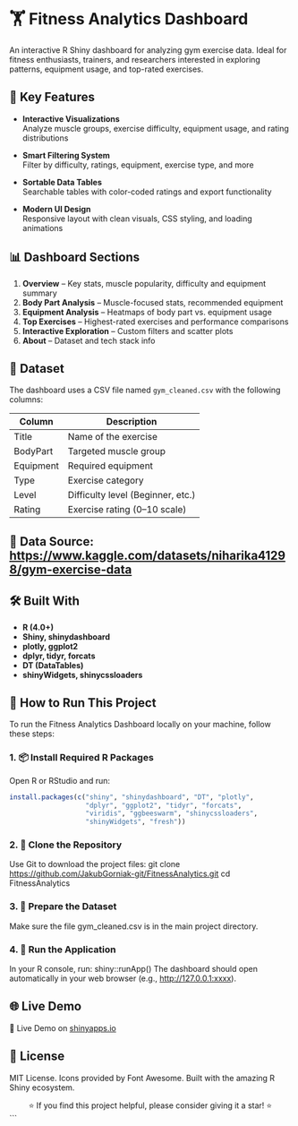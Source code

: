 # 🏋️ Fitness Analytics Dashboard

An interactive R Shiny dashboard for analyzing gym exercise data. Ideal for fitness enthusiasts, trainers, and researchers interested in exploring patterns, equipment usage, and top-rated exercises.

## 🎯 Key Features

- **Interactive Visualizations**  
  Analyze muscle groups, exercise difficulty, equipment usage, and rating distributions

- **Smart Filtering System**  
  Filter by difficulty, ratings, equipment, exercise type, and more

- **Sortable Data Tables**  
  Searchable tables with color-coded ratings and export functionality

- **Modern UI Design**  
  Responsive layout with clean visuals, CSS styling, and loading animations

## 📊 Dashboard Sections

1. **Overview** – Key stats, muscle popularity, difficulty and equipment summary  
2. **Body Part Analysis** – Muscle-focused stats, recommended equipment  
3. **Equipment Analysis** – Heatmaps of body part vs. equipment usage  
4. **Top Exercises** – Highest-rated exercises and performance comparisons  
5. **Interactive Exploration** – Custom filters and scatter plots  
6. **About** – Dataset and tech stack info

## 📁 Dataset

The dashboard uses a CSV file named `gym_cleaned.csv` with the following columns:

| Column     | Description                         |
|------------|-------------------------------------|
| Title      | Name of the exercise                |
| BodyPart   | Targeted muscle group               |
| Equipment  | Required equipment                  |
| Type       | Exercise category                   |
| Level      | Difficulty level (Beginner, etc.)   |
| Rating     | Exercise rating (0–10 scale)        |


## 📌 Data Source: https://www.kaggle.com/datasets/niharika41298/gym-exercise-data

## 🛠️ Built With
- **R (4.0+)**
- **Shiny, shinydashboard**
- **plotly, ggplot2**
- **dplyr, tidyr, forcats**
- **DT (DataTables)**
- **shinyWidgets, shinycssloaders**

## 🚀 How to Run This Project

To run the Fitness Analytics Dashboard locally on your machine, follow these steps:

### 1. 📦 Install Required R Packages

Open R or RStudio and run:

```r
install.packages(c("shiny", "shinydashboard", "DT", "plotly", 
                   "dplyr", "ggplot2", "tidyr", "forcats", 
                   "viridis", "ggbeeswarm", "shinycssloaders", 
                   "shinyWidgets", "fresh"))
```
### 2. 🧬 Clone the Repository
Use Git to download the project files:
git clone https://github.com/JakubGorniak-git/FitnessAnalytics.git
cd FitnessAnalytics

### 3. 📁 Prepare the Dataset
Make sure the file gym_cleaned.csv is in the main project directory.

### 4. 🧪 Run the Application
In your R console, run:
shiny::runApp()
The dashboard should open automatically in your web browser (e.g., http://127.0.0.1:xxxx).

## 🌐 Live Demo
🔗 Live Demo on [shinyapps.io](https://jakubgorniak.shinyapps.io/gym_dashboard/)

## 📝 License
MIT License.
Icons provided by Font Awesome.
Built with the amazing R Shiny ecosystem.

<div align="center"> ⭐ If you find this project helpful, please consider giving it a star! ⭐ </div> ```
